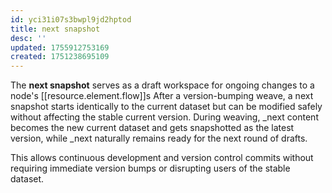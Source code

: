 ```yaml
---
id: yci31i07s3bwpl9jd2hptod
title: next snapshot
desc: ''
updated: 1755912753169
created: 1751238695109
---
```


The **next snapshot** serves as a draft workspace for ongoing changes to a node's [[resource.element.flow]]s
After a version-bumping weave, a next snapshot starts identically to the current dataset but can be modified safely without affecting the stable current version. During weaving, _next content becomes the new current dataset and gets snapshotted as the latest version, while _next naturally remains ready for the next round of drafts.

This allows continuous development and version control commits without requiring immediate version bumps or disrupting users of the stable dataset.
